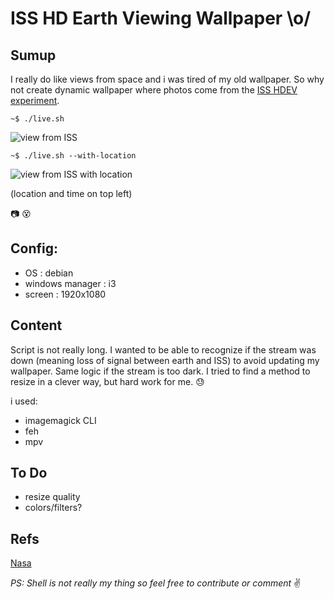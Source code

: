 # ISS HD Earth Viewing Wallpaper \o/

## Sumup

I really do like views from space and i was tired of my old wallpaper.
So why not create dynamic wallpaper where photos come from the [ISS HDEV experiment](http://www.ustream.tv/channel/iss-hdev-payload).

```
~$ ./live.sh
```
![view from ISS](http://upload.timfaitsoncinema.fr/p/2016-10/58157bdf.jpg)

```
~$ ./live.sh --with-location
```

![view from ISS with location](http://upload.timfaitsoncinema.fr/p/2016-11/5818e79a.jpg)

(location and time on top left)

:camera: :dizzy_face:

## Config:

* OS : debian 
* windows manager : i3
* screen : 1920x1080

## Content

Script is not really long.
I wanted to be able to recognize if the stream was down (meaning loss of signal between earth and ISS) to avoid updating my wallpaper.
Same logic if the stream is too dark.
I tried to find a method to resize in a clever way, but hard work for me. :sweat:

i used:

* imagemagick CLI
* feh
* mpv

## To Do

* resize quality
* colors/filters?


## Refs

[Nasa](http://www.nasa.gov/mission_pages/station/research/experiments/917.html)


_PS: Shell is not really my thing so feel free to contribute or comment_  :v:
